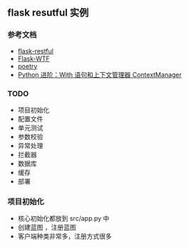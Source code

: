 ## flask resutful 实例

### 参考文档

- [flask-restful](https://flask-restful.readthedocs.io/en/latest/quickstart.html)
- [Flask-WTF](https://wizardforcel.gitbooks.io/flask-extension-docs/content/flask-wtf.html)
- [poetry](https://python-poetry.org/docs/cli/#config)
- [Python 进阶：With 语句和上下文管理器 ContextManager](https://zhuanlan.zhihu.com/p/24709718)

### TODO

- 项目初始化
- 配置文件
- 单元测试
- 参数校验
- 异常处理
- 拦截器
- 数据库
- 缓存
- 部署

### 项目初始化

- 核心初始化都放到 src/app.py 中
- 创建蓝图 ，注册蓝图
- 客户端种类非常多，注册方式很多
